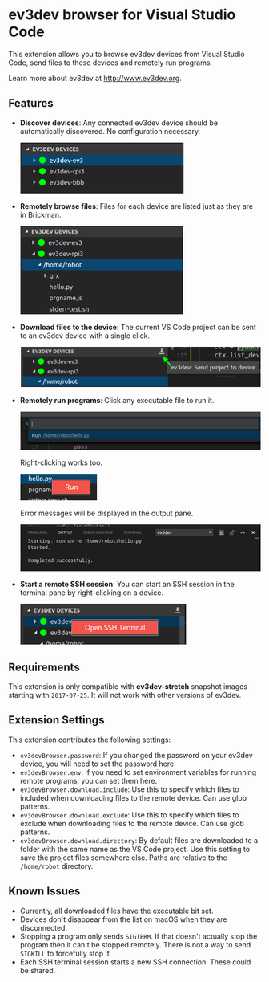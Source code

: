 # ev3dev browser for Visual Studio Code

This extension allows you to browse ev3dev devices from Visual Studio Code, send
files to these devices and remotely run programs.

Learn more about ev3dev at <http://www.ev3dev.org>.


## Features

*   **Discover devices**: Any connected ev3dev device should be automatically discovered.
    No configuration necessary.

    ![Device listing screenshot](.README/device-listing.png)

*   **Remotely browse files**: Files for each device are listed just as they are in
    Brickman.

    ![File listing screenshot](.README/file-listing.png)

*   **Download files to the device**: The current VS Code project can be sent to an
    ev3dev device with a single click.

    ![Download button screenshot](.README/download-button.png)

*   **Remotely run programs**: Click any executable file to run it.

    ![Run quick-pick screenshot](.README/run-quick-pick.png)

    Right-clicking works too.

    ![Run context menu screenshot](.README/run-context-menu.png)

    Error messages will be displayed in the output pane.

    ![Output pane screenshot](.README/output-pane.png)

*   **Start a remote SSH session**: You can start an SSH session in the terminal pane
    by right-clicking on a device.

    ![Device context menu screenshot](.README/device-context-menu.png)


## Requirements

This extension is only compatible with **ev3dev-stretch** snapshot images starting
with `2017-07-25`. It will not work with other versions of ev3dev.



## Extension Settings

This extension contributes the following settings:

*   `ev3devBrowser.password`: If you changed the password on your ev3dev device,
     you will need to set the password here.
*   `ev3devBrowser.env`: If you need to set environment variables for running
    remote programs, you can set them here.
*   `ev3devBrowser.download.include`: Use this to specify which files to
    included when downloading files to the remote device. Can use glob patterns.
*   `ev3devBrowser.download.exclude`: Use this to specify which files to
    exclude when downloading files to the remote device. Can use glob patterns.
*   `ev3devBrowser.download.directory`: By default files are downloaded to
    a folder with the same name as the VS Code project. Use this setting to
    save the project files somewhere else. Paths are relative to the `/home/robot`
    directory.


## Known Issues

*   Currently, all downloaded files have the executable bit set.
*   Devices don't disappear from the list on macOS when they are disconnected.
*   Stopping a program only sends `SIGTERM`. If that doesn't actually stop the
    program then it can't be stopped remotely. There is not a way to send
    `SIGKILL` to forcefully stop it.
*   Each SSH terminal session starts a new SSH connection. These could be shared.

